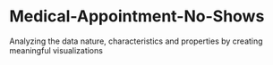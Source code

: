 # Medical-Appointment-No-Shows
Analyzing the data nature, characteristics and properties by creating meaningful visualizations
